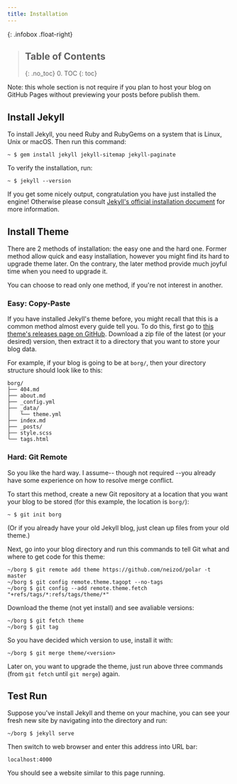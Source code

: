 ```yaml
---
title: Installation
---
```


{: .infobox .float-right}
> ## Table of Contents
> {: .no_toc}
> 0. TOC
> {: toc}


Note: this whole section is not require if you plan to host your blog on GitHub Pages without previewing your posts before publish them.


## Install Jekyll

To install Jekyll, you need Ruby and RubyGems on a system that is Linux, Unix or macOS. Then run this command:

``` shell
~ $ gem install jekyll jekyll-sitemap jekyll-paginate
```

To verify the installation, run:

``` shell
~ $ jekyll --version
```

If you get some nicely output, congratulation you have just installed the engine! Otherwise please consult [Jekyll's official installation document][Jekyll install] for more information.


## Install Theme

There are 2 methods of installation: the easy one and the hard one. Former method allow quick and easy installation, however you might find its hard to upgrade theme later. On the contrary, the later method provide much joyful time when you need to upgrade it.

You can choose to read only one method, if you're not interest in another.

### Easy: Copy-Paste

If you have installed Jekyll's theme before, you might recall that this is a common method almost every guide tell you. To do this, first go to [this theme's releases page on GitHub][Polar releases]. Download a zip file of the latest (or your desired) version, then extract it to a directory that you want to store your blog data.

For example, if your blog is going to be at `borg/`, then your directory structure should look like to this:

    borg/
    ├── 404.md
    ├── about.md
    ├── _config.yml
    ├── _data/
    │   └── theme.yml
    ├── index.md
    ├── _posts/
    ├── style.scss
    └── tags.html

### Hard: Git Remote

So you like the hard way. I assume-- though not required --you already have some experience on how to resolve merge conflict.

To start this method, create a new Git repository at a location that you want your blog to be stored (for this example, the location is `borg/`):

``` shell
~ $ git init borg
```

(Or if you already have your old Jekyll blog, just clean up files from your old theme.)

Next, go into your blog directory and run this commands to tell Git what and where to get code for this theme:

``` shell
~/borg $ git remote add theme https://github.com/neizod/polar -t master
~/borg $ git config remote.theme.tagopt --no-tags
~/borg $ git config --add remote.theme.fetch "+refs/tags/*:refs/tags/theme/*"
```

Download the theme (not yet install) and see avaliable versions:

``` shell
~/borg $ git fetch theme
~/borg $ git tag
```

So you have decided which version to use, install it with:

``` shell
~/borg $ git merge theme/<version>
```

Later on, you want to upgrade the theme, just run above three commands (from `git fetch` until `git merge`) again.


## Test Run

Suppose you've install Jekyll and theme on your machine, you can see your fresh new site by navigating into the directory and run:

``` shell
~/borg $ jekyll serve
```

Then switch to web browser and enter this address into URL bar:

    localhost:4000

You should see a website similar to this page running.


[Jekyll install]: //jekyllrb.com/docs/installation/
[Polar releases]: //github.com/neizod/polar/releases
